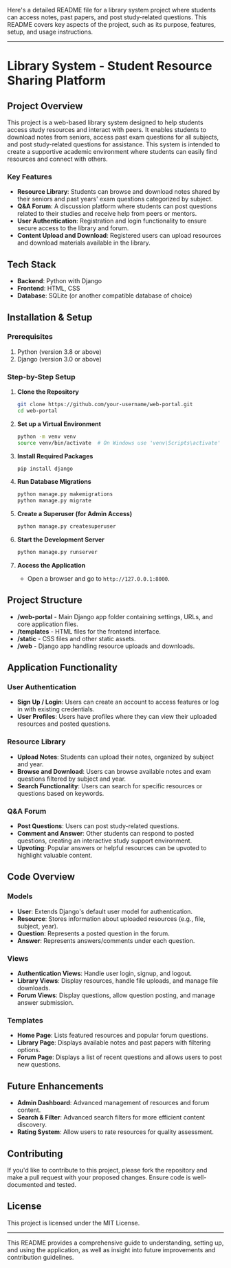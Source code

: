 Here's a detailed README file for a library system project where students can access notes, past papers, and post study-related questions. This README covers key aspects of the project, such as its purpose, features, setup, and usage instructions.

---

# Library System - Student Resource Sharing Platform

## Project Overview
This project is a web-based library system designed to help students access study resources and interact with peers. It enables students to download notes from seniors, access past exam questions for all subjects, and post study-related questions for assistance. This system is intended to create a supportive academic environment where students can easily find resources and connect with others.

### Key Features
- **Resource Library**: Students can browse and download notes shared by their seniors and past years' exam questions categorized by subject.
- **Q&A Forum**: A discussion platform where students can post questions related to their studies and receive help from peers or mentors.
- **User Authentication**: Registration and login functionality to ensure secure access to the library and forum.
- **Content Upload and Download**: Registered users can upload resources and download materials available in the library.

## Tech Stack
- **Backend**: Python with Django
- **Frontend**: HTML, CSS
- **Database**: SQLite (or another compatible database of choice)
  
## Installation & Setup

### Prerequisites
1. Python (version 3.8 or above)
2. Django (version 3.0 or above)

### Step-by-Step Setup

1. **Clone the Repository**
   ```bash
   git clone https://github.com/your-username/web-portal.git
   cd web-portal
   ```

2. **Set up a Virtual Environment**
   ```bash
   python -m venv venv
   source venv/bin/activate  # On Windows use 'venv\Scripts\activate'
   ```

3. **Install Required Packages**
   ```bash
   pip install django
   ```

4. **Run Database Migrations**
   ```bash
   python manage.py makemigrations
   python manage.py migrate
   ```

5. **Create a Superuser (for Admin Access)**
   ```bash
   python manage.py createsuperuser
   ```

6. **Start the Development Server**
   ```bash
   python manage.py runserver
   ```

7. **Access the Application**
   - Open a browser and go to `http://127.0.0.1:8000`.

## Project Structure

- **/web-portal** - Main Django app folder containing settings, URLs, and core application files.
- **/templates** - HTML files for the frontend interface.
- **/static** - CSS files and other static assets.
- **/web** - Django app handling resource uploads and downloads.

## Application Functionality

### User Authentication
- **Sign Up / Login**: Users can create an account to access features or log in with existing credentials.
- **User Profiles**: Users have profiles where they can view their uploaded resources and posted questions.

### Resource Library
- **Upload Notes**: Students can upload their notes, organized by subject and year.
- **Browse and Download**: Users can browse available notes and exam questions filtered by subject and year.
- **Search Functionality**: Users can search for specific resources or questions based on keywords.

### Q&A Forum
- **Post Questions**: Users can post study-related questions.
- **Comment and Answer**: Other students can respond to posted questions, creating an interactive study support environment.
- **Upvoting**: Popular answers or helpful resources can be upvoted to highlight valuable content.

## Code Overview

### Models
- **User**: Extends Django's default user model for authentication.
- **Resource**: Stores information about uploaded resources (e.g., file, subject, year).
- **Question**: Represents a posted question in the forum.
- **Answer**: Represents answers/comments under each question.

### Views
- **Authentication Views**: Handle user login, signup, and logout.
- **Library Views**: Display resources, handle file uploads, and manage file downloads.
- **Forum Views**: Display questions, allow question posting, and manage answer submission.

### Templates
- **Home Page**: Lists featured resources and popular forum questions.
- **Library Page**: Displays available notes and past papers with filtering options.
- **Forum Page**: Displays a list of recent questions and allows users to post new questions.

## Future Enhancements
- **Admin Dashboard**: Advanced management of resources and forum content.
- **Search & Filter**: Advanced search filters for more efficient content discovery.
- **Rating System**: Allow users to rate resources for quality assessment.

## Contributing
If you'd like to contribute to this project, please fork the repository and make a pull request with your proposed changes. Ensure code is well-documented and tested.

## License
This project is licensed under the MIT License.

---

This README provides a comprehensive guide to understanding, setting up, and using the application, as well as insight into future improvements and contribution guidelines.

